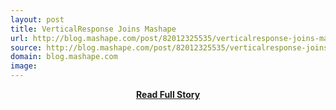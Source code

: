 ```yaml
---
layout: post
title: VerticalResponse Joins Mashape
url: http://blog.mashape.com/post/82012325535/verticalresponse-joins-mashape
source: http://blog.mashape.com/post/82012325535/verticalresponse-joins-mashape
domain: blog.mashape.com
image: 
---
```


<p></p>
<center><p><a href="http://blog.mashape.com/post/82012325535/verticalresponse-joins-mashape" style='padding:25px; font-sze:18px; font-weight: bold;'>Read Full Story</a></p></center>
